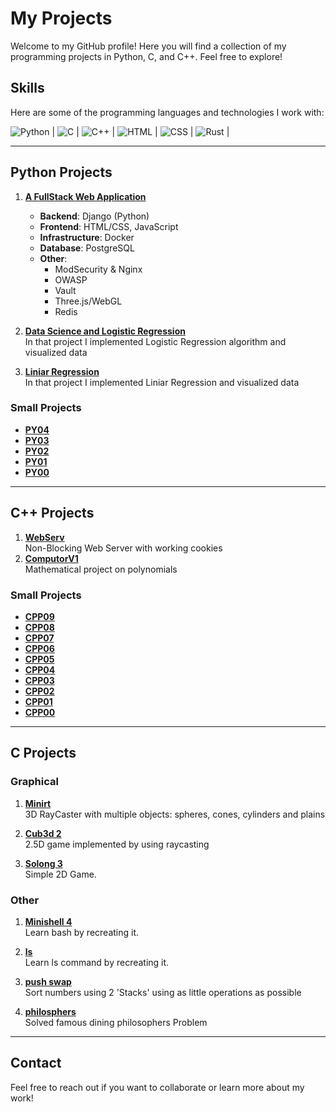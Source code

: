# My Projects

Welcome to my GitHub profile! Here you will find a collection of my programming projects in Python, C, and C++. Feel free to explore!

## Skills

Here are some of the programming languages and technologies I work with:

![Python](https://img.shields.io/badge/Python-3776AB?style=flat&logo=python&logoColor=white) |
![C](https://img.shields.io/badge/C-00599C?style=flat&logo=c&logoColor=white) |
![C++](https://img.shields.io/badge/C%2B%2B-00599C?style=flat&logo=c%2B%2B&logoColor=white) |
![HTML](https://img.shields.io/badge/HTML5-E34F26?style=flat&logo=html5&logoColor=white) |
![CSS](https://img.shields.io/badge/CSS3-1572B6?style=flat&logo=css3&logoColor=white) |
![Rust](https://img.shields.io/badge/Rust-000000?style=flat&logo=rust&logoColor=white) |

---

## Python Projects

1. **[A FullStack Web Application](https://github.com/oBritt/ft_transcendence)**  
   - **Backend**: Django (Python)  
   - **Frontend**: HTML/CSS, JavaScript  
   - **Infrastructure**: Docker  
   - **Database**: PostgreSQL  
   - **Other**:  
     - ModSecurity & Nginx  
     - OWASP  
     - Vault  
     - Three.js/WebGL  
     - Redis

2. **[Data Science and Logistic Regression](https://github.com/oBritt/dslr)**  
   In that project I implemented Logistic Regression algorithm and visualized data

3. **[Liniar Regression](https://github.com/oBritt/linear_regression)**  
   In that project I implemented Liniar Regression and visualized data

### Small Projects
- **[PY04](https://github.com/oBritt/PY04)**
- **[PY03](https://github.com/oBritt/PY03)**
- **[PY02](https://github.com/oBritt/PY02)**
- **[PY01](https://github.com/oBritt/PY01)**
- **[PY00](https://github.com/oBritt/PY00)**

---

## C++ Projects

1. **[WebServ](https://github.com/oBritt/)**  
   Non-Blocking Web Server with working cookies 
2. **[ComputorV1](https://github.com/oBritt/Computor-v1/)**  
   Mathematical project on polynomials

### Small Projects
- **[CPP09](https://github.com/oBritt/CPP09)**
- **[CPP08](https://github.com/oBritt/CPP08)**
- **[CPP07](https://github.com/oBritt/CPP07)**
- **[CPP06](https://github.com/oBritt/CPP06)**
- **[CPP05](https://github.com/oBritt/CPP05)**
- **[CPP04](https://github.com/oBritt/CPP04)**
- **[CPP03](https://github.com/oBritt/CPP03)**
- **[CPP02](https://github.com/oBritt/CPP02)**
- **[CPP01](https://github.com/oBritt/CPP01)**
- **[CPP00](https://github.com/oBritt/CPP00)**

---

## C Projects

### Graphical
   1. **[Minirt](https://github.com/oBritt/MiniRt)**  
      3D RayCaster with multiple objects: spheres, cones, cylinders and plains
   
   2. **[Cub3d 2](https://github.com/oBritt/Cub3d)**  
      2.5D game implemented by using raycasting
   
   3. **[Solong 3](https://github.com/oBritt/so_long)**  
      Simple 2D Game.


### Other

   1. **[Minishell 4](https://github.com/oBritt/miniShell)**  
      Learn bash by recreating it.

   2. **[ls](https://github.com/oBritt/ft_ls)**  
      Learn ls command by recreating it.

   3. **[push swap](https://github.com/oBritt/push_swap/)**  
      Sort numbers using 2 'Stacks' using as little operations as possible

   4. **[philosphers](https://github.com/oBritt/philosophers)**  
      Solved famous dining philosophers Problem

---

## Contact
Feel free to reach out if you want to collaborate or learn more about my work!
